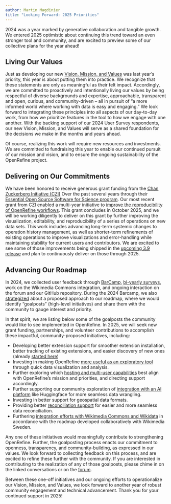 ```yaml
---
author: Martin Magdinier
title: "Looking Forward: 2025 Priorities"
---
```

2024 was a year marked by generative collaboration and tangible growth. We entered 2025 optimistic about continuing this trend toward an even stronger tool and community, and are excited to preview some of our collective plans for the year ahead! 
<!--truncate-->

## Living Our Values
Just as developing our new [Vision, Mission, and Values](/mission_vision) was last year’s priority, this year is about putting them into practice. We recognize that these statements are only as meaningful as their felt impact. Accordingly, we are committed to proactively and intentionally living our values by being respectful of diverse backgrounds and expertise, approachable, transparent and open, curious, and community-driven – all in pursuit of “a more informed world where working with data is easy and engaging.” We look forward to integrating these principles into all aspects of our day-to-day work, from how we prioritize features in the tool to how we engage with one another. With the backing support of our 2024 User Survey respondents, our new Vision, Mission, and Values will serve as a shared foundation for the decisions we make in the months and years ahead.

Of course, realizing this work will require new resources and investments. We are committed to fundraising this year to enable our continued pursuit of our mission and vision, and to ensure the ongoing sustainability of the OpenRefine project.

## Delivering on Our Commitments

We have been honored to receive generous grant funding from the [Chan Zuckerberg Initiative (CZI)](https://chanzuckerberg.com/) Over the past several years through their [Essential Open Source Software for Science program](https://chanzuckerberg.com/eoss/proposals). Our most recent grant from CZI enabled a multi-year initiative to [improve the reproducibility of OpenRefine workflows](/funding#2022-eoss-5). This grant concludes in October 2025, and we will be working diligently to deliver on this grant by further improving the visualization, editability, and reproducibility of a series of operations on new data sets. This work includes advancing long-term systemic changes to operation history management, as well as shorter-term refinements of existing operations to improve visualizations and error-handling while maintaining stability for current users and contributors. We are excited to see some of those improvements being shipped in the [upcoming 3.9 release](https://github.com/OpenRefine/OpenRefine/releases/tag/3.9-beta1) and plan to continuously deliver on those through 2025. 

## Advancing Our Roadmap

In 2024, we collected user feedback through [BarCamp](/blog/2024/07/10/barcamp-2024), [bi-yearly surveys](/blog/2024/12/20/2024-survey-results), work on the Wikimedia Commons integration, and ongoing interaction on the forum and our GitHub repository. During the 2024 Barcamp, we also [strategized](https://forum.openrefine.org/t/openrefine-2024-barcamp-strategizing-openrefine-roadmap/1633) about a proposed approach to our roadmap, where we would identify “goalposts” (high-level initiatives) and share them with the community to gauge interest and priority. 

In that spirit, we are listing below some of the goalposts the community would like to see implemented in OpenRefine. In 2025, we will seek new grant funding, partnerships, and volunteer contributions to accomplish these impactful, community-proposed initiatives, including:

* Developing better extension support for smoother extension installation, better tracking of existing extensions, and easier discovery of new ones (already [started here](https://github.com/OpenRefine/OpenRefine/pull/7012))
* Investing in making OpenRefine [more useful as an exploratory tool](https://forum.openrefine.org/t/openrefine-2024-barcamp-making-openrefine-more-useful-as-exploratory-tool/1627) through quick data visualization and analysis.
* Further exploring which [hosting and multi-user capabilities](https://forum.openrefine.org/t/openrefine-2024-barcamp-openrefine-as-a-service/1631) best align with OpenRefine’s mission and priorities, and directing support accordingly. 
* Further supporting our community exploration of [integration with an AI platform](https://forum.openrefine.org/t/using-local-chatgpt-like-llms-in-openrefine-for-data-wrangling/1833) like Huggingface for more seamless data wrangling.
* Investing in better support for geospatial data formats.
* Providing better [reconciliation support](https://github.com/OpenRefine/OpenRefine/issues/2003) for easier and more seamless data reconciliation.
* Furthering [integration efforts with Wikimedia Commons and Wikidata](https://forum.openrefine.org/t/prioritisation-of-wikimedia-sveriges-development-work/1803) in accordance with the roadmap developed collaboratively with Wikimedia Sweden.

Any one of these initiatives would meaningfully contribute to strengthening OpenRefine. Further, the goalposting process enacts our commitment to openness, transparency, and community-building, as expressed in our values. We look forward to collecting feedback on this process, and are excited to refine these further with the community. If you are interested in contributing to the realization of any of those goalposts, please chime in on the linked conversations or on the [forum](https://forum.openrefine.org/). 

Between these one-off initiatives and our ongoing efforts to operationalize our Vision, Mission, and Values, we look forward to another year of robust community engagement and technical advancement. Thank you for your continued support in 2025!

